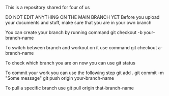 This is a repository shared for four of us

DO NOT EDIT ANYTHING ON THE MAIN BRANCH YET
Before you upload your documents and stuff, make sure that you are in your own branch

You can create your branch by running command
git checkout -b your-branch-name

To switch between branch and workout on it use command
git checkout a-branch-name

To check which branch you are on now you can use
git status

To commit your work you can use the following step
git add .
git commit -m "Some message"
git push origin your-branch-name

To pull a specific branch use
git pull origin that-branch-name
